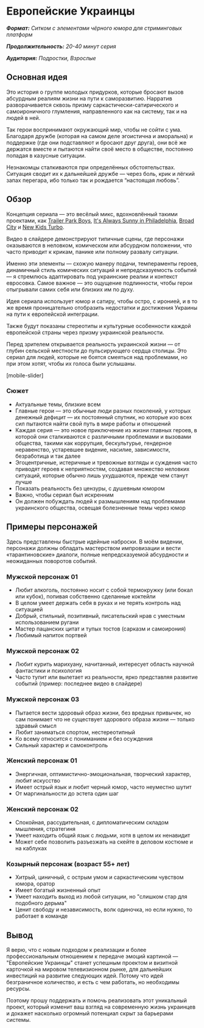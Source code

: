 # Европейские Украинцы

***Формат:** Ситком с элементами чёрного юмора для стриминговых платформ*

***Продолжительность:** 20-40 минут серия*

***Аудитория:** Подростки, Взрослые*

## Основная идея

Это история о группе молодых придурков, которые бросают вызов абсурдным реалиям жизни на пути к саморазвитию. Нарратив разворачивается сквозь призму саркастически-сатирического и самоироничного глумления, направленного как на систему, так и на людей в ней.

Так герои воспринимают окружающий мир, чтобы не сойти с ума. Благодаря дружбе (которая на самом деле эгоистична и аморальна) и поддержке (где они подставляют и бросают друг друга), они всё же держатся вместе и пытаются найти своё место в обществе, постоянно попадая в казусные ситуации.

Незнакомцы сталкиваются при определённых обстоятельствах. Ситуация сводит их к дальнейшей дружбе — через боль, крик и лёгкий запах перегара, ибо только так и рождается “настоящая любовь”.

## Обзор

Концепция сериала — это весёлый микс, вдохновлённый такими проектами, как [Trailer Park Boys](https://www.imdb.com/title/tt0290988/), [It's Always Sunny in Philadelphia](https://www.imdb.com/title/tt0472954/), [Broad City](https://www.imdb.com/title/tt2578560/) и [New Kids Turbo](https://www.imdb.com/title/tt1648112/).

Видео в слайдере демонстрируют типичные сцены, где персонажи оказываются в неловком, комическом или абсурдном положении, что часто приводит к крикам, панике или полному развалу ситуации.

Именно эти элементы — схожую манеру подачи, темпераменты героев, динамичный стиль комических ситуаций и непредсказуемость событий — я стремлюсь адаптировать под украинские реалии и контекст евросовка. Самое важное — это ощущение подлинности, чтобы герои отыгрывали самих себя или близких им по духу.

Идея сериала использует юмор и сатиру, чтобы остро, с иронией, и в то же время проницательно отобразить недостатки и достижения Украины на пути к европейской интеграции.

Также будут показаны стереотипы и культурные особенности каждой европейской страны через призму украинской реальности.

Перед зрителем открывается реальность украинской жизни — от глубин сельской местности до пульсирующего сердца столицы. Это сериал для людей, которые не боятся смеяться над проблемами, но при этом хотят, чтобы их голоса были услышаны.

[mobile-slider]

### Сюжет

- Актуальные темы, близкие всем
- Главные герои — это обычные люди разных поколений, у которых денежный дефицит — их постоянный спутник, но которые изо всех сил пытаются найти свой путь в мире работы и отношений
- Каждая серия — это новое приключение из жизни главных героев, в которой они сталкиваются с различными проблемами и вызовами общества, такими как коррупция, бескультурье, гендерное неравенство, устаревшее видение, насилие, зависимости, безработица и так далее
- Эгоцентричные, истеричные и тревожные взгляды и суждения часто приводят героев к неприятностям, создавая множество неловких ситуаций, которые обычно лишь ухудшаются, прежде чем станут лучше
- Показать реальность без цензуры, с душевным юмором
- Важно, чтобы сериал был искренним
- Он должен побуждать людей к размышлениям над проблемами украинского общества, освещая болезненные темы через юмор

## Примеры персонажей

Здесь представлены быстрые идейные наброски. В моём видении, персонажи должны обладать мастерством импровизации и вести «тарантиновские» диалоги, полные непредсказуемой абсурдности и неожиданных поворотов событий.

### Мужской персонаж 01

- Любит алкоголь, постоянно носит с собой термокружку (или бокал или кубок), попивая собственно сделанные коктейли
- В целом умеет держать себя в руках и не терять контроль над ситуацией
- Добрый, стильный, позитивный, писательский нрав с уместным использованием ругани
- Мастер пацанских цитат и тупых тостов (сарказм и самоирония)
- Любимый напиток портвей

### Мужской персонаж 02

- Любит курить марихуану, начитанный, интересует область научной фантастики и психология
- Часто тупит или вылетает из реальности, ярко представляя развитие событий (пример: последнее видео в слайдере)

### Мужской персонаж 03

- Пытается вести здоровый образ жизни, без вредных привычек, но сам понимает что не существует здорового образа жизни — только здравый смысл
- Любит заниматься спортом, нестереотипный
- Ко всему относится с пониманием и без осуждения
- Сильный характер и самоконтроль

### Женский персонаж 01

- Энергичная, оптимистично-эмоциональная, творческий характер, любит искусство
- Имеет острый язык и любит черный юмор, часто неуместно шутит
- От маргинальности до эстета один шаг

### Женский персонаж 02

- Спокойная, рассудительная, с дипломатическим складом мышления, стратегиня
- Умеет находить общий язык с людьми, хотя в целом их ненавидит
- Может себе позволить разъезжать на скейте в деловом костюме и на каблуках

### Козырный персонаж (возраст 55+ лет)

- Хитрый, циничный, с острым умом и саркастическим чувством юмора, оратор
- Имеет богатый жизненный опыт
- Умеет находить выход из любой ситуации, но "слишком стар для подобного дерьма"
- Ценит свободу и независимость, волк одиночка, но если нужно, то работает в команде

## Вывод

Я верю, что с новым подходом к реализации и более профессиональным отношением к передаче эмоций картиной — "Европейские Украинцы" станет успешным проектом и визитной карточкой на мировом телевизионном рынке, для дальнейших инвестиций на развитие следующих идей. Потому что идей безграничное количество, и есть с чем работать, но необходимы ресурсы.

Поэтому прошу поддержать и помочь реализовать этот уникальный проект, который изменит ваш взгляд на современную жизнь украинцев и докажет насколько огромный потенциал скрыт за барьерами системы.